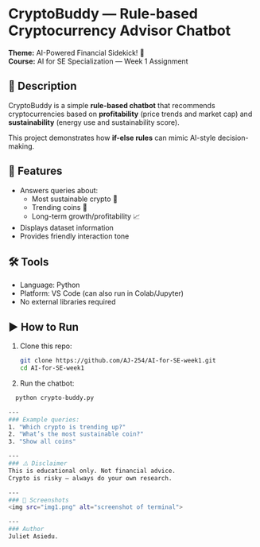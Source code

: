 # CryptoBuddy — Rule-based Cryptocurrency Advisor Chatbot

**Theme:** AI-Powered Financial Sidekick! 🌟  
**Course:** AI for SE Specialization — Week 1 Assignment  

## 📌 Description
CryptoBuddy is a simple **rule-based chatbot** that recommends cryptocurrencies based on **profitability** (price trends and market cap) and **sustainability** (energy use and sustainability score).  

This project demonstrates how **if-else rules** can mimic AI-style decision-making.  

## 🚀 Features
- Answers queries about:
  - Most sustainable crypto 🌱  
  - Trending coins 🚀  
  - Long-term growth/profitability 📈  
- Displays dataset information  
- Provides friendly interaction tone  

## 🛠️ Tools
- Language: Python  
- Platform: VS Code (can also run in Colab/Jupyter)  
- No external libraries required  

## ▶️ How to Run
1. Clone this repo:
   ```bash
   git clone https://github.com/AJ-254/AI-for-SE-week1.git
   cd AI-for-SE-week1

2. Run the chatbot:
  ```bash
    python crypto-buddy.py

---
### Example queries:
1. "Which crypto is trending up?"
2. "What’s the most sustainable coin?"
3. "Show all coins"

---
### ⚠️ Disclaimer
This is educational only. Not financial advice.
Crypto is risky — always do your own research.

---
### 📸 Screenshots
<img src="img1.png" alt="screenshot of terminal">

---
### Author
Juliet Asiedu.